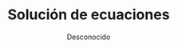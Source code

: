 ---
title: "Solución de ecuaciones"
year: 2019
thumbnail: "assets/img/Logo-ommags.png"
topic: "Álgebra"
file: "assets/pdf/Material/Solución-de-ecuaciones.pdf"
author: "Desconocido"
level: "Intermedio"
alttext: "El problema de la igualdad es antiguo."
---